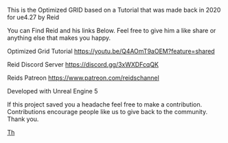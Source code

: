 This is the Optimized GRID based on a Tutorial that was made back in 2020 for ue4.27 by Reid 

You can Find Reid and his links Below. 
Feel free to give him a like share or 
anything else that makes you happy.

Optimized Grid Tutorial
https://youtu.be/Q4AOmT9aOEM?feature=shared

Reid Discord Server
https://discord.gg/3xWXDFcqQK

Reids Patreon
https://www.patreon.com/reidschannel

Developed with Unreal Engine 5

If this project saved you a headache feel free to make a contribution.
Contributions encourage people like us to give back to the community.
Thank you.

[Th](https://www.paypal.com/donate/?hosted_button_id=FS53GBZ9ZKYTA)
